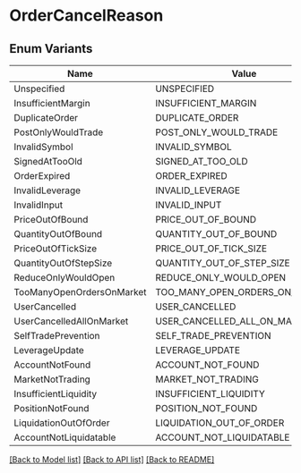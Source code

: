 # OrderCancelReason

## Enum Variants

| Name | Value |
|---- | -----|
| Unspecified | UNSPECIFIED |
| InsufficientMargin | INSUFFICIENT_MARGIN |
| DuplicateOrder | DUPLICATE_ORDER |
| PostOnlyWouldTrade | POST_ONLY_WOULD_TRADE |
| InvalidSymbol | INVALID_SYMBOL |
| SignedAtTooOld | SIGNED_AT_TOO_OLD |
| OrderExpired | ORDER_EXPIRED |
| InvalidLeverage | INVALID_LEVERAGE |
| InvalidInput | INVALID_INPUT |
| PriceOutOfBound | PRICE_OUT_OF_BOUND |
| QuantityOutOfBound | QUANTITY_OUT_OF_BOUND |
| PriceOutOfTickSize | PRICE_OUT_OF_TICK_SIZE |
| QuantityOutOfStepSize | QUANTITY_OUT_OF_STEP_SIZE |
| ReduceOnlyWouldOpen | REDUCE_ONLY_WOULD_OPEN |
| TooManyOpenOrdersOnMarket | TOO_MANY_OPEN_ORDERS_ON_MARKET |
| UserCancelled | USER_CANCELLED |
| UserCancelledAllOnMarket | USER_CANCELLED_ALL_ON_MARKET |
| SelfTradePrevention | SELF_TRADE_PREVENTION |
| LeverageUpdate | LEVERAGE_UPDATE |
| AccountNotFound | ACCOUNT_NOT_FOUND |
| MarketNotTrading | MARKET_NOT_TRADING |
| InsufficientLiquidity | INSUFFICIENT_LIQUIDITY |
| PositionNotFound | POSITION_NOT_FOUND |
| LiquidationOutOfOrder | LIQUIDATION_OUT_OF_ORDER |
| AccountNotLiquidatable | ACCOUNT_NOT_LIQUIDATABLE |


[[Back to Model list]](../README.md#documentation-for-models) [[Back to API list]](../README.md#documentation-for-api-endpoints) [[Back to README]](../README.md)


